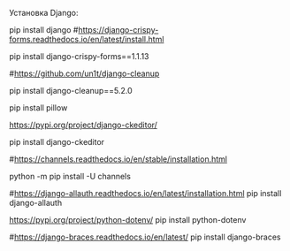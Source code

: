

Установка Django:

pip install django
#https://django-crispy-forms.readthedocs.io/en/latest/install.html

pip install django-crispy-forms==1.1.13

#https://github.com/un1t/django-cleanup

pip install django-cleanup==5.2.0

pip install pillow

https://pypi.org/project/django-ckeditor/

pip install django-ckeditor

#https://channels.readthedocs.io/en/stable/installation.html

python -m pip install -U channels

#https://django-allauth.readthedocs.io/en/latest/installation.html
pip install django-allauth


https://pypi.org/project/python-dotenv/
pip install python-dotenv

#https://django-braces.readthedocs.io/en/latest/
pip install django-braces
